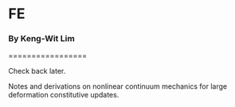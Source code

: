 # FE

### By Keng-Wit Lim

=================

Check back later.

Notes and derivations on nonlinear continuum mechanics for large deformation constitutive updates.

